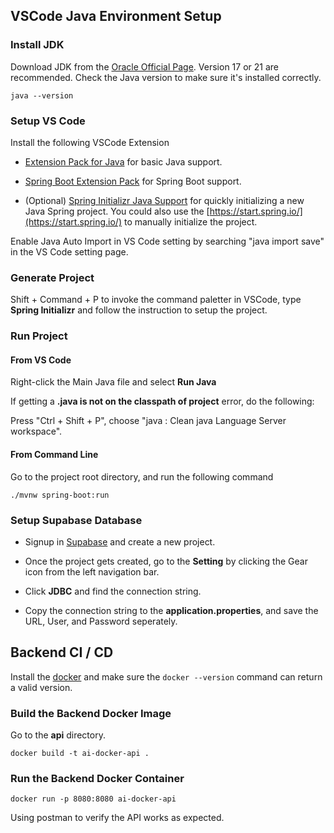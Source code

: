 ## VSCode Java Environment Setup

### Install JDK

Download JDK from the [Oracle Official Page](https://www.oracle.com/java/technologies/downloads). Version 17 or 21 are recommended. Check the Java version to make sure it's installed correctly.

```shell
java --version
```

### Setup VS Code

Install the following VSCode Extension

- [Extension Pack for Java](https://marketplace.visualstudio.com/items?itemName=vscjava.vscode-java-pack) for basic Java support.

- [Spring Boot Extension Pack](https://marketplace.visualstudio.com/items?itemName=vmware.vscode-boot-dev-pack) for Spring Boot support.

- (Optional) [Spring Initializr Java Support](https://marketplace.visualstudio.com/items?itemName=vscjava.vscode-spring-initializr) for quickly initializing a new Java Spring project. You could also use the [https://start.spring.io/](https://start.spring.io/) to manually initialize the project.

Enable Java Auto Import in VS Code setting by searching "java import save" in the VS Code setting page.

### Generate Project

Shift + Command + P to invoke the command paletter in VSCode, type **Spring Initializr** and follow the instruction to setup the project.

### Run Project

#### From VS Code

Right-click the Main Java file and select **Run Java**

If getting a **.java is not on the classpath of project** error, do the following:

Press "Ctrl + Shift + P", choose "java : Clean java Language Server workspace".

#### From Command Line

Go to the project root directory, and run the following command

```shell
./mvnw spring-boot:run
```

### Setup Supabase Database

- Signup in [Supabase](https://supabase.com/) and create a new project.

- Once the project gets created, go to the **Setting** by clicking the Gear icon from the left navigation bar.

- Click **JDBC** and find the connection string.

- Copy the connection string to the **application.properties**, and save the URL, User, and Password seperately.

## Backend CI / CD

Install the [docker](https://docs.docker.com/engine/install/) and make sure the `docker --version` command can return a valid version.

### Build the Backend Docker Image

Go to the **api** directory.

```shell
docker build -t ai-docker-api .
```

### Run the Backend Docker Container

```shell
docker run -p 8080:8080 ai-docker-api
```

Using postman to verify the API works as expected.
